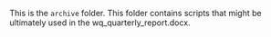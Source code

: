 This is the `archive` folder. This folder contains scripts that might be ultimately used in the wq_quarterly_report.docx.
